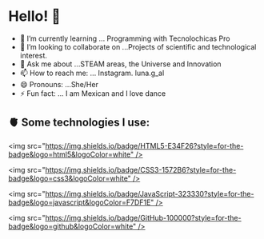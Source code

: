 # Hello! 👋



- 🌱 I’m currently learning ... Programming with Tecnolochicas Pro
- 👯 I’m looking to collaborate on ...Projects of scientific and technological interest.
- 💬 Ask me about ...STEAM areas, the Universe and Innovation
- 📫 How to reach me: ... Instagram. luna.g_al
- 😄 Pronouns: ...She/Her
- ⚡ Fun fact: ... I am Mexican and I love dance



## 🫀 Some technologies I use:
<img src="https://img.shields.io/badge/HTML5-E34F26?style=for-the-badge&logo=html5&logoColor=white" />

<img src="https://img.shields.io/badge/CSS3-1572B6?style=for-the-badge&logo=css3&logoColor=white" />

<img src="https://img.shields.io/badge/JavaScript-323330?style=for-the-badge&logo=javascript&logoColor=F7DF1E" />

<img src="https://img.shields.io/badge/GitHub-100000?style=for-the-badge&logo=github&logoColor=white" />


































